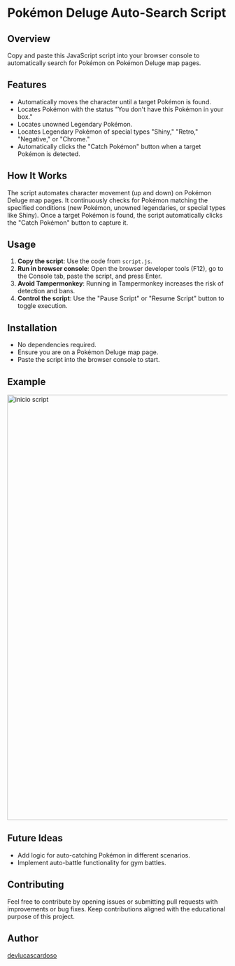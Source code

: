 # Pokémon Deluge Auto-Search Script

## Overview
Copy and paste this JavaScript script into your browser console to automatically search for Pokémon on Pokémon Deluge map pages[](https://www.delugerpg.com/map/*).

## Features
- Automatically moves the character until a target Pokémon is found.
- Locates Pokémon with the status "You don't have this Pokémon in your box."
- Locates unowned Legendary Pokémon.
- Locates Legendary Pokémon of special types "Shiny," "Retro," "Negative," or "Chrome."
- Automatically clicks the "Catch Pokémon" button when a target Pokémon is detected.

## How It Works
The script automates character movement (up and down) on Pokémon Deluge map pages. It continuously checks for Pokémon matching the specified conditions (new Pokémon, unowned legendaries, or special types like Shiny). Once a target Pokémon is found, the script automatically clicks the "Catch Pokémon" button to capture it.

## Usage
1. **Copy the script**: Use the code from `script.js`.
2. **Run in browser console**: Open the browser developer tools (F12), go to the Console tab, paste the script, and press Enter.
3. **Avoid Tampermonkey**: Running in Tampermonkey increases the risk of detection and bans.
4. **Control the script**: Use the "Pause Script" or "Resume Script" button to toggle execution.

## Installation
- No dependencies required.
- Ensure you are on a Pokémon Deluge map page[](https://www.delugerpg.com/map/*).
- Paste the script into the browser console to start.

## Example
<img width="1918" height="972" alt="inicio script" src="https://github.com/user-attachments/assets/54a302cc-2bed-4f88-9b31-39225753e202" />

## Future Ideas
- Add logic for auto-catching Pokémon in different scenarios.
- Implement auto-battle functionality for gym battles.

## Contributing
Feel free to contribute by opening issues or submitting pull requests with improvements or bug fixes. Keep contributions aligned with the educational purpose of this project.

## Author
[devlucascardoso](https://github.com/devlucascardoso)
